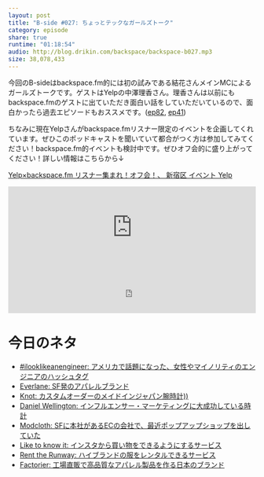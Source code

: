 ```yaml
---
layout: post
title: "B-side #027: ちょっとテックなガールズトーク"
category: episode
share: true
runtime: "01:18:54"
audio: http://blog.drikin.com/backspace/backspace-b027.mp3
size: 38,078,433
---
```


今回のB-sideはbackspace.fm的には初の試みである結花さんメインMCによるガールズトークです。ゲストはYelpの中澤理香さん。理香さんは以前にもbackspace.fmのゲストに出ていただき面白い話をしていただいているので、面白かったら過去エピソードもおススメです。([ep82](http://backspace.fm/episode/082/), [ep41](http://backspace.fm/episode/041/))

ちなみに現在Yelpさんがbackspace.fmリスナー限定のイベントを企画してくれています。ぜひこのポッドキャストを聞いていて都合がつく方は参加してみてください！backspace.fm的イベントも検討中です。ぜひオフ会的に盛り上がってください！詳しい情報はこちらから↓

[Yelp×backspace.fm リスナー集まれ！オフ会！、 新宿区  イベント  Yelp](http://www.yelp.co.jp/events/%E6%96%B0%E5%AE%BF%E5%8C%BA-yelp-backspace-fm-%E3%83%AA%E3%82%B9%E3%83%8A%E3%83%BC%E9%9B%86%E3%81%BE%E3%82%8C-%E3%82%AA%E3%83%95%E4%BC%9A)

<iframe width="100%" height="166" scrolling="no" frameborder="no" src="https://w.soundcloud.com/player/?url=https%3A//api.soundcloud.com/tracks/222043063&amp;color=ff5500&amp;auto_play=false&amp;hide_related=false&amp;show_comments=true&amp;show_user=true&amp;show_reposts=false"></iframe>
<iframe src="http://backspace.fm/subscribes.html" width="100%" height="92" scrolling="no" frameborder="0"></iframe>

# 今日のネタ
- [#ilooklikeanengineer: アメリカで話題になった、女性やマイノリティのエンジニアのハッシュタグ](https://twitter.com/hashtag/ilooklikeanengineer)
- [Everlane: SF発のアパレルブランド](https://www.everlane.com/)
- [Knot: カスタムオーダーのメイドインジャパン腕時計))](http://knot-designs.com/)
- [Daniel Wellington: インフルエンサー・マーケティングに大成功している時計](https://www.danielwellington.com/)
- [Modcloth: SFに本社があるECの会社で、最近ポップアップショップを出していた](http://www.modcloth.com/)
- [Like to know it: インスタから買い物をできるようにするサービス](http://liketoknow.it/)
- [Rent the Runway: ハイブランドの服をレンタルできるサービス](https://www.renttherunway.com/)
- [Factorier: 工場直販で高品質なアパレル製品を作る日本のブランド](http://factelier.com/)

